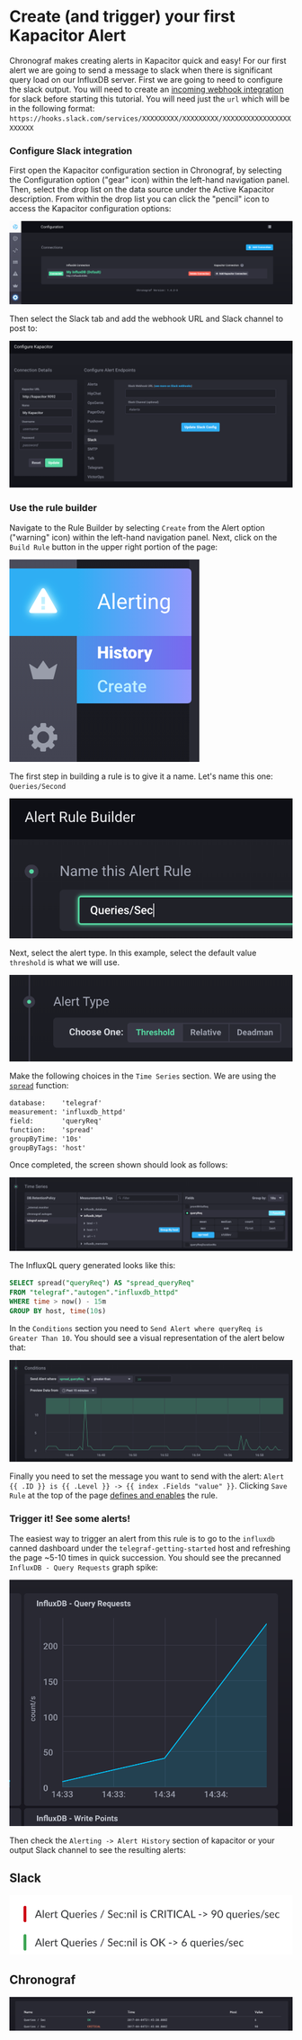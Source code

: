 # Create (and trigger) your first Kapacitor Alert

Chronograf makes creating alerts in Kapacitor quick and easy! For our first alert we are going to send a message to slack when there is significant query load on our InfluxDB server. First we are going to need to configure the slack output. You will need to create an [incoming webhook integration](https://api.slack.com/incoming-webhooks) for slack before starting this tutorial. You will need just the `url` which will be in the following format: `https://hooks.slack.com/services/XXXXXXXXX/XXXXXXXXX/XXXXXXXXXXXXXXXXXXXXXXX`

### Configure Slack integration

First open the Kapacitor configuration section in Chronograf, by selecting the Configuration option ("gear" icon) within the left-hand navigation panel.
Then, select the drop list on the data source under the Active Kapacitor description. From within the drop list you can
click the "pencil" icon to access the Kapacitor configuration options:

![Kapacitor Configuration](../images/kapacitor-config.png)

Then select the Slack tab and add the webhook URL and Slack channel to post to:

![Slack Integration](../images/slack-integration.png)

### Use the rule builder

Navigate to the Rule Builder by selecting `Create` from the Alert option ("warning" icon) within the left-hand navigation panel. Next, click on the `Build Rule` button in the upper right portion of the page:

![Kapacitor Alerts](../images/kapacitor-rules.png)

The first step in building a rule is to give it a name.  Let's name this one: `Queries/Second`

![Rename alert](../images/rename-alert.png)

Next, select the alert type.  In this example, select the default value `threshold` is what we will use.

![Alert type](../images/alert-type.png)

Make the following choices in the `Time Series` section. We are using the [`spread`](https://docs.influxdata.com/influxdb/v1.4/query_language/functions/#spread) function:

```
database:    'telegraf'
measurement: 'influxdb_httpd'
field:       'queryReq'
function:    'spread'
groupByTime: '10s'
groupByTags: 'host'
```
Once completed, the screen shown should look as follows:

![Time series](../images/alert-time-series.png)

The InfluxQL query generated looks like this:
```sql
SELECT spread("queryReq") AS "spread_queryReq"
FROM "telegraf"."autogen"."influxdb_httpd"
WHERE time > now() - 15m
GROUP BY host, time(10s)
```

In the `Conditions` section you need to `Send Alert where queryReq is Greater Than 10`. You should see a visual representation of the alert below that:

![Alert Threshold](../images/alert-threshold.png)

Finally you need to set the message you want to send with the alert: `Alert {{ .ID }} is {{ .Level }} -> {{ index .Fields "value" }}`. Clicking `Save Rule` at the top of the page [defines and enables](https://docs.influxdata.com/chronograf/v1.4/guides/create-a-kapacitor-alert/#step-6-save-the-alert-rule) the rule.

### Trigger it! See some alerts!

The easiest way to trigger an alert from this rule is to go to the `influxdb` canned dashboard under the `telegraf-getting-started` host and refreshing the page ~5-10 times in quick succession. You should see the precanned `InfluxDB - Query Requests` graph spike:

![Query Requests](../images/query-requests.png)

Then check the `Alerting -> Alert History` section of kapacitor or your output Slack channel to see the resulting alerts:

## Slack
![Slack Alerts](../images/alert-slack.png)

## Chronograf
![Chronograf Alerts](../images/alert-chronograf.png)
